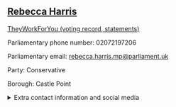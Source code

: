 ## <a href="https://members.parliament.uk/member/3948/contact">Rebecca Harris</a>

<a href="https://www.theyworkforyou.com/mp/24731/rebecca_harris/castle_point">TheyWorkForYou (voting record, statements)</a> 

Parliamentary phone number: 02072197206 

Parliamentary email: rebecca.harris.mp@parliament.uk 

Party: Conservative 

Borough: Castle Point 

<details><summary>Extra contact information and social media</summary> 
<li>Website:</li>
<li>Twitter:</li>
<li>Constituency office phone number:</li>
<li>Constituency office email:</li>
<li>Facebook:</li>
<li>Instagram:</li>
<li>Youtube:</li>
<li>Linkedin:</li>
<li>Government department phone number:</li>
<li>Government department email:</li>
<li>Threads:</li>
<li>Party office phone number:</li>
<li>Party office email:</li>
<li>Tiktok:</li>
</details>